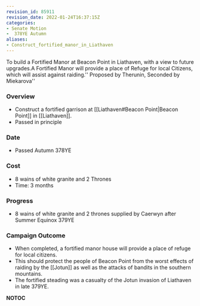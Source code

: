 ```yaml
---
revision_id: 85911
revision_date: 2022-01-24T16:37:15Z
categories:
- Senate Motion
-  378YE Autumn
aliases:
- Construct_fortified_manor_in_Liathaven
---
```


To build a Fortified Manor at Beacon Point in Liathaven, with a view to future upgrades.A Fortified Manor will provide a place of Refuge for local Citizens, which will assist against raiding.'' Proposed by Therunin, Seconded by Miekarova''

### Overview
* Construct a fortified garrison at [[Liathaven#Beacon Point|Beacon Point]] in [[Liathaven]].
* Passed in principle

### Date
* Passed Autumn 378YE

### Cost
* 8 wains of white granite and 2 Thrones
* Time: 3 months

### Progress
* 8 wains of white granite and 2 thrones supplied by Caerwyn after Summer Equinox 379YE

### Campaign Outcome
* When completed, a fortified manor house will provide a place of refuge for local citizens. 
* This should protect the people of Beacon Point from the worst effects of raiding by the [[Jotun]] as well as the attacks of bandits in the southern mountains.
* The fortified steading was a casualty of the Jotun invasion of Liathaven in late 379YE.



__NOTOC__